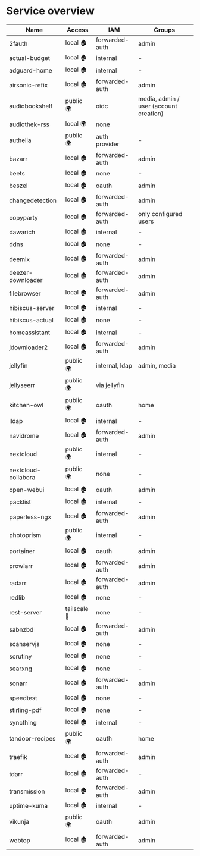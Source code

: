 # Service overview

| Name                | Access       | IAM            | Groups                                 |
| ------------------- | ------------ | -------------- | -------------------------------------- |
| 2fauth              | local 🏠     | forwarded-auth | admin                                  |
| actual-budget       | local 🏠     | internal       | -                                      |
| adguard-home        | local 🏠     | internal       | -                                      |
| airsonic-refix      | local 🏠     | forwarded-auth | admin                                  |
| audiobookshelf      | public 🌍    | oidc           | media, admin / user (account creation) |
| audiothek-rss       | local 🌍     | none           |                                        |
| authelia            | public 🌍    | auth provider  | -                                      |
| bazarr              | local 🏠     | forwarded-auth | admin                                  |
| beets               | local 🏠     | none           | -                                      |
| beszel              | local 🏠     | oauth          | admin                                  |
| changedetection     | local 🏠     | forwarded-auth | admin                                  |
| copyparty           | local 🏠     | forwarded-auth | only configured users                  |
| dawarich            | local 🏠     | internal       | -                                      |
| ddns                | local 🏠     | none           | -                                      |
| deemix              | local 🏠     | forwarded-auth | admin                                  |
| deezer-downloader   | local 🏠     | forwarded-auth | admin                                  |
| filebrowser         | local 🏠     | forwarded-auth | admin                                  |
| hibiscus-server     | local 🏠     | internal       | -                                      |
| hibiscus-actual     | local 🏠     | none           | -                                      |
| homeassistant       | local 🏠     | internal       | -                                      |
| jdownloader2        | local 🏠     | forwarded-auth | admin                                  |
| jellyfin            | public 🌍    | internal, ldap | admin, media                           |
| jellyseerr          | public 🌍    | via jellyfin   |                                        |
| kitchen-owl         | public 🌍    | oauth          | home                                   |
| lldap               | local 🏠     | internal       | -                                      |
| navidrome           | local 🏠     | forwarded-auth | admin                                  |
| nextcloud           | public 🌍    | internal       | -                                      |
| nextcloud-collabora | public 🌍    | none           | -                                      |
| open-webui          | local 🏠     | oauth          | admin                                  |
| packlist            | local 🏠     | internal       | -                                      |
| paperless-ngx       | local 🏠     | forwarded-auth | admin                                  |
| photoprism          | public 🌍    | internal       | -                                      |
| portainer           | local 🏠     | oauth          | admin                                  |
| prowlarr            | local 🏠     | forwarded-auth | admin                                  |
| radarr              | local 🏠     | forwarded-auth | admin                                  |
| redlib              | local 🏠     | none           | -                                      |
| rest-server         | tailscale 🔐 | none           | -                                      |
| sabnzbd             | local 🏠     | forwarded-auth | admin                                  |
| scanservjs          | local 🏠     | none           | -                                      |
| scrutiny            | local 🏠     | none           | -                                      |
| searxng             | local 🏠     | none           | -                                      |
| sonarr              | local 🏠     | forwarded-auth | admin                                  |
| speedtest           | local 🏠     | none           | -                                      |
| stirling-pdf        | local 🏠     | none           | -                                      |
| syncthing           | local 🏠     | internal       | -                                      |
| tandoor-recipes     | public 🌍    | oauth          | home                                   |
| traefik             | local 🏠     | forwarded-auth | admin                                  |
| tdarr               | local 🏠     | forwarded-auth | -                                      |
| transmission        | local 🏠     | forwarded-auth | admin                                  |
| uptime-kuma         | local 🏠     | internal       | -                                      |
| vikunja             | public 🌍    | oauth          | admin                                  |
| webtop              | local 🏠     | forwarded-auth | admin                                  |
